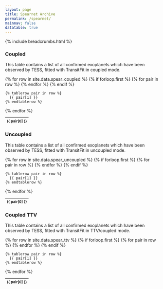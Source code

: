 ```yaml
---
layout: page
title: Spearnet Archive
permalink: /spearnet/
mainnav: false
datatable: true
---
```

{% include breadcrumbs.html %}

<script>
$(document).ready(function(){
    $('table.display').DataTable( {
        paging: true,
        stateSave: true,
        searching: true,
        dom: 'Bfrtip',
        buttons: [
            'csv', 
        ],
        scrollX: 5,
    }
        );
    });
</script>


### Coupled 

This table contains a list of all confirmed exoplanets which have been observed by TESS, fitted with TransitFit in coupled mode.

<table class="display" style="font-size:12px;">
  {% for row in site.data.spear_coupled %}
    {% if forloop.first %}
    <thead>
    <tr>
      {% for pair in row %}
        <th>{{ pair[0] }}</th>
      {% endfor %}
    </tr>
    </thead>
    {% endif %}

    {% tablerow pair in row %}
      {{ pair[1] }}
    {% endtablerow %}
  {% endfor %}
</table>

### Uncoupled

This table contains a list of all confirmed exoplanets which have been observed by TESS, fitted with TransitFit in uncoupled mode.

<table class="display" style="font-size:12px;">
  {% for row in site.data.spear_uncoupled %}
    {% if forloop.first %}
    <thead>
    <tr>
      {% for pair in row %}
        <th>{{ pair[0] }}</th>
      {% endfor %}
    </tr>
    </thead>
    {% endif %}

    {% tablerow pair in row %}
      {{ pair[1] }}
    {% endtablerow %}
  {% endfor %}
</table>

### Coupled TTV

This table contains a list of all confirmed exoplanets which have been observed by TESS, fitted with TransitFit in TTV/coupled mode.

<table class="display" style="font-size:12px;">
  {% for row in site.data.spear_ttv %}
    {% if forloop.first %}
    <thead>
    <tr>
      {% for pair in row %}
        <th>{{ pair[0] }}</th>
      {% endfor %}
    </tr>
    </thead>
    {% endif %}

    {% tablerow pair in row %}
      {{ pair[1] }}
    {% endtablerow %}
  {% endfor %}
</table>



